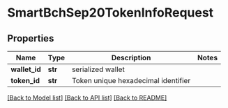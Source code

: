 # SmartBchSep20TokenInfoRequest

## Properties
Name | Type | Description | Notes
------------ | ------------- | ------------- | -------------
**wallet_id** | **str** | serialized wallet | 
**token_id** | **str** | Token unique hexadecimal identifier | 

[[Back to Model list]](../README.md#documentation-for-models) [[Back to API list]](../README.md#documentation-for-api-endpoints) [[Back to README]](../README.md)


